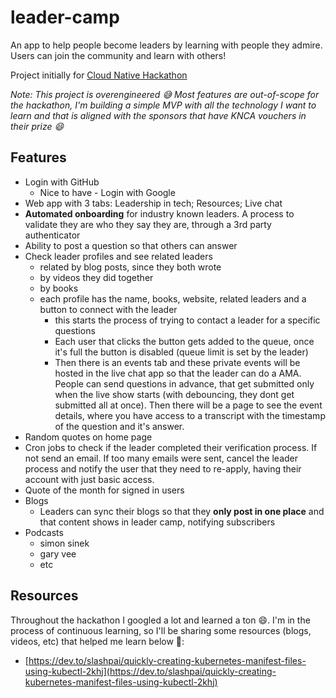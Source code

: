 # leader-camp
An app to help people become leaders by learning with people they admire. Users can join the community and learn with others!

Project initially for [Cloud Native Hackathon](https://www.commclassroom.org/cloudnativehack)

_Note: This project is overengineered 😅 Most features are out-of-scope for the hackathon, I'm building a simple MVP with all the technology I want to learn and that is aligned with the sponsors that have KNCA vouchers in their prize 😄_

## Features
- Login with GitHub
    - Nice to have - Login with Google
- Web app with 3 tabs: Leadership in tech; Resources; Live chat
- **Automated onboarding** for industry known leaders. A process to validate they are who they say they are, through a 3rd party authenticator
- Ability to post a question so that others can answer
- Check leader profiles and see related leaders
    - related by blog posts, since they both wrote
    - by videos they did together
    - by books
    - each profile has the name, books, website, related leaders and a button to connect with the leader
        - this starts the process of trying to contact a leader for a specific questions
        - Each user that clicks the button gets added to the queue, once it's full the button is disabled (queue limit is set by the leader)
        - Then there is an events tab and these private events will be hosted in the live chat app so that the leader can do a AMA. People can send questions in advance, that get submitted only when the live show starts (with debouncing, they dont get submitted all at once). Then there will be a page to see the event details, where you have access to a transcript with the timestamp of the question and it's answer.
- Random quotes on home page
- Cron jobs to check if the leader completed their verification process. If not send an email. If too many emails were sent, cancel the leader process and notify the user that they need to re-apply, having their account with just basic access.
- Quote of the month for signed in users
- Blogs
    - Leaders can sync their blogs so that they **only post in one place** and that content shows in leader camp, notifying subscribers
- Podcasts
    - simon sinek
    - gary vee
    - etc
    
    
## Resources
    
Throughout the hackathon I googled a lot and learned a ton 😄. I'm in the process of continuous learning, so I'll be sharing some resources (blogs, videos, etc) that helped me learn below 🙂:
    
- [https://dev.to/slashpai/quickly-creating-kubernetes-manifest-files-using-kubectl-2khj](https://dev.to/slashpai/quickly-creating-kubernetes-manifest-files-using-kubectl-2khj)
